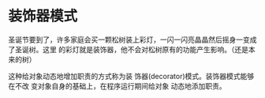 # 装饰器模式

圣诞节要到了，许多家庭会买一颗松树装上彩灯，一闪一闪亮晶晶然后摇身一变成了圣诞树。这里 的彩灯就是装饰器，他不会对松树原有的功能产生影响。（还是本来的树）

这种给对象动态地增加职责的方式称为装 饰器(decorator)模式。装饰器模式能够在不改 变对象自身的基础上，在程序运行期间给对象 动态地添加职责。